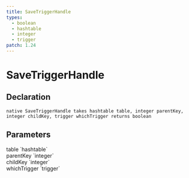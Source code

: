 ```yaml
---
title: SaveTriggerHandle
types:
  - boolean
  - hashtable
  - integer
  - trigger
patch: 1.24
---
```


# SaveTriggerHandle

## Declaration

```
native SaveTriggerHandle takes hashtable table, integer parentKey, integer childKey, trigger whichTrigger returns boolean
```

## Parameters
<dl>
  <dt>table `hashtable`</dt>
  <dd></dd>

  <dt>parentKey `integer`</dt>
  <dd></dd>

  <dt>childKey `integer`</dt>
  <dd></dd>

  <dt>whichTrigger `trigger`</dt>
  <dd></dd>
</dl>